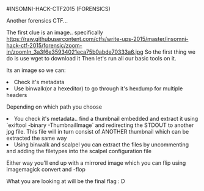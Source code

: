 #INSOMNI-HACK-CTF2015 (FORENSICS)

Another forensics CTF...

The first clue is an image.. specifically https://raw.githubusercontent.com/ctfs/write-ups-2015/master/insomni-hack-ctf-2015/forensic/zoom-in/zoomIn_3a3f6e35934021eca75b0abde70333a6.jpg
So the first thing we do is use wget to download it
Then let's run all our basic tools on it.

Its an image so we can:
<li> Check it's metadata </li>
<li> Use binwalk(or a hexeditor) to go through it's hexdump for multiple headers </li>
  
Depending on which path you choose

<li> You check it's metadata.. find a thumbnail embedded and extract it using `exiftool -binary -ThumbnailImage` and redirecting the STDOUT to another jpg file. This file will in turn consist of ANOTHER thumbnail which can be extracted the same way </li>
<li> Using binwalk and scalpel you can extract the files by uncommenting and adding the filetypes into the scalpel configuration file</li>

Either way you'll end up with a mirrored image which you can flip using imagemagick convert and -flop

What you are looking at will be the final flag : D
